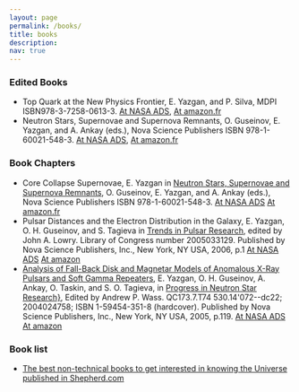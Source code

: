 ```yaml
---
layout: page
permalink: /books/
title: books
description: 
nav: true
---
```


### Edited Books
* Top Quark at the New Physics Frontier, E. Yazgan, and P. Silva, MDPI ISBN978-3-7258-0613-3. [At NASA ADS](https://www.mdpi.com/books/book/9016-top-quark-at-the-new-physics-frontier), [At amazon.fr](https://amzn.eu/d/00cv5IUb) 
* Neutron Stars, Supernovae and Supernova Remnants, O. Guseinov, E. Yazgan, and A. Ankay (eds.), Nova Science Publishers ISBN 978-1-60021-548-3.  [At NASA ADS](https://ui.adsabs.harvard.edu/abs/2007nssn.book.....G), [At amazon.fr](https://www.amazon.fr/dp/1600215483?tag=bblpage00-21)

### Book Chapters
* Core Collapse Supernovae, E. Yazgan in [Neutron Stars, Supernovae and Supernova Remnants](https://amzn.eu/d/00cv5IUb), O. Guseinov, E. Yazgan, and A. Ankay (eds.), Nova Science Publishers ISBN 978-1-60021-548-3. [At NASA ADS](https://ui.adsabs.harvard.edu/abs/2007nssn.book...43Y/abstract) [At amazon.fr](https://www.amazon.fr/dp/1600215483?tag=bblpage00-21)
* Pulsar Distances and the Electron Distribution in the Galaxy, E. Yazgan, O. H. Guseinov, and S. Tagieva in [Trends in Pulsar Research](https://www.amazon.fr/Trends-Pulsar-Research-John-Lowry/dp/1594545677), edited by John A. Lowry. Library of Congress number 2005033129. Published by Nova Science Publishers, Inc., New York, NY USA, 2006, p.1 [At NASA ADS](https://ui.adsabs.harvard.edu/abs/2006tpr..conf....1Y/abstract) [At amazon](https://www.amazon.fr/Trends-Pulsar-Research-John-Lowry/dp/1594545677)
* [Analysis of Fall-Back Disk and Magnetar Models of Anomalous X-Ray Pulsars and Soft Gamma Repeaters](https://ui.adsabs.harvard.edu/#abs/2005pnsr.conf..119Y/abstract), E. Yazgan, O. H. Guseinov, A. Ankay, O. Taskin, and S. O. Tagieva, in [Progress in Neutron Star Research}](https://amzn.eu/d/089Ucnyw), Edited by Andrew P. Wass. QC173.7.T74 530.14'072--dc22; 2004024758; ISBN 1-59454-351-8 (hardcover). Published by Nova Science Publishers, Inc., New York, NY USA, 2005, p.119. [At NASA ADS](https://ui.adsabs.harvard.edu/#abs/2005pnsr.conf..119Y/abstract) [At amazon](https://amzn.eu/d/089Ucnyw)

### Book list
* [The best non-technical books to get interested in knowing the Universe published in Shepherd.com](https://shepherd.com/best-books/non-technical-books-to-get-interested-in-knowing-t)